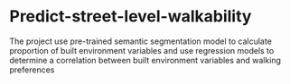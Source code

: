 # Predict-street-level-walkability
The project use pre-trained semantic segmentation model to calculate proportion of built environment variables and use regression models to determine a correlation between built environment variables and walking preferences 
